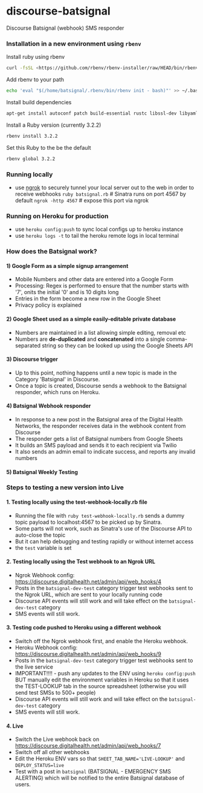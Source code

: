# discourse-batsignal

Discourse Batsignal (webhook) SMS responder

### Installation in a new environment using `rbenv`

Install ruby using rbenv
```bash
curl -fsSL <https://github.com/rbenv/rbenv-installer/raw/HEAD/bin/rbenv-installer> | bash
```

Add rbenv to your path
```bash
echo 'eval "$(/home/batsignal/.rbenv/bin/rbenv init - bash)"' >> ~/.bashrc
```

Install build dependencies
```bash
apt-get install autoconf patch build-essential rustc libssl-dev libyaml-dev libreadline6-dev zlib1g-dev libgmp-dev libncurses5-dev libffi-dev libgdbm6 libgdbm-dev libdb-dev uuid-dev
```

Install a Ruby version (currently 3.2.2)
```bash
rbenv install 3.2.2
```

Set this Ruby to the be the default
```bash
rbenv global 3.2.2
```

### Running locally

- use [ngrok](https://ngrok.com/) to securely tunnel your local server out to the web in order to receive webhooks
  `ruby batsignal.rb` # Sinatra runs on port 4567 by default
  `ngrok -http 4567` # expose this port via ngrok

### Running on Heroku for production

- use `heroku config:push` to sync local configs up to heroku instance
- use `heroku logs -t` to tail the heroku remote logs in local terminal

### How does the Batsignal work?

#### 1) Google Form as a simple signup arrangement

- Mobile Numbers and other data are entered into a Google Form
- Processing: Regex is performed to ensure that the number starts with '7', onits the initial '0' and is 10 digits long
- Entries in the form become a new row in the Google Sheet
- Privacy policy is explained

#### 2) Google Sheet used as a simple easily-editable private database

- Numbers are maintained in a list allowing simple editing, removal etc
- Numbers are **de-duplicated** and **concatenated** into a single comma-separated string so they can be looked up using the Google Sheets API

#### 3) Discourse trigger

- Up to this point, nothing happens until a new topic is made in the Category 'Batsignal' in Discourse.
- Once a topic is created, Discourse sends a webhook to the Batsignal responder, which runs on Heroku.

#### 4) Batsignal Webhook responder

- In response to a new post in the Batsignal area of the Digital Health Networks, the responder receives data in the webhook content from Discourse
- The responder gets a list of Batsignal numbers from Google Sheets
- It builds an SMS payload and sends it to each recipient via Twilio
- It also sends an admin email to indicate success, and reports any invalid numbers

#### 5) Batsignal Weekly Testing

### Steps to testing a new version into Live

#### 1. Testing locally using the test-webhook-locally.rb file

- Running the file with `ruby test-webhook-locally.rb` sends a dummy topic payload to localhost:4567 to be picked up by Sinatra.
- Some parts will not work, such as Sinatra's use of the Discourse API to auto-close the topic
- But it can help debugging and testing rapidly or without internet access
- the `test` variable is set

#### 2. Testing locally using the Test webhook to an Ngrok URL

- Ngrok Webhook config: https://discourse.digitalhealth.net/admin/api/web_hooks/4
- Posts in the `batsignal-dev-test` category trigger test webhooks sent to the Ngrok URL, which are sent to your locally running code
- Discourse API events will still work and will take effect on the `batsignal-dev-test` category
- SMS events will still work.

#### 3. Testing code pushed to Heroku using a different webhook

- Switch off the Ngrok webhook first, and enable the Heroku webhook.
- Heroku Webhook config: https://discourse.digitalhealth.net/admin/api/web_hooks/9
- Posts in the `batsignal-dev-test` category trigger test webhooks sent to the live service
- IMPORTANT!!!! - push any updates to the ENV using `heroku config:push` BUT manually edit the environment variables in Heroku so that it uses the TEST-LOOKUP tab in the source spreadsheet (otherwise you will send test SMSs to 500+ people)
- Discourse API events will still work and will take effect on the `batsignal-dev-test` category
- SMS events will still work.

#### 4. Live

- Switch the Live webhook back on https://discourse.digitalhealth.net/admin/api/web_hooks/7
- Switch off all other webhooks
- Edit the Heroku ENV vars so that `SHEET_TAB_NAME='LIVE-LOOKUP'` and `DEPLOY_STATUS=live`
- Test with a post in `batsignal` (BATSIGNAL - EMERGENCY SMS ALERTING) which will be notified to the entire Batsignal database of users.

